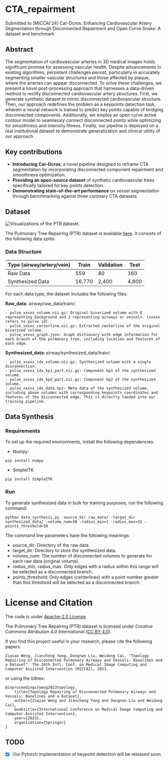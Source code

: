 # CTA_repairment

Submitted to [MICCAI'24] Car-Dcros: Enhancing Cardiovascular Artery Segmentation through Disconnected Repairment and Open Curve Snake: A dataset and benchmark

## Abstract

The segmentation of cardiovascular arteries in 3D medical images holds significant promise for assessing vascular health. Despite advancements in existing algorithms, persistent challenges persist, particularly in accurately segmenting smaller vascular structures and those affected by plaque, where the arteries can appear disconnected. To solve these challenges, we present a novel post-processing approach that harnesses a data-driven method to rectify disconnected cardiovascular artery structures. First, we generate synthetic dataset to mimic disconnected cardiovascular structure. Then, our approach redefines the problem as a keypoints detection task, wherein a neural network is trained to predict key points capable of bridging disconnected components. Additionally, we employ an open curve active contour model to seamlessly connect disconnected points while optimizing for smoothness and intensity fitness. Finally, our pipeline is deployed on a real institutional dataset to demonstrate generalization and clinical utility of our approach.

## Key contributions

- ****Introducing Car-Dcros****, a novel pipeline designed to reframe CTA segmentation by incorporating disconnected component repairment and smoothness optimization.
- ****Providing an open-source dataset**** of synthetic cardiovascular trees specifically tailored for key points detection.
- ****Demonstrating state-of-the-art performance**** on vessel segmentation through benchmarking against three coronary CTA datasets.

## Dataset

![Visualizations of the PTR dataset.](data_generation.jpg)

The Pulmonary Tree Repairing (PTR) dataset is available [here](https://onedrive.live.com/?authkey=%21AEq1v5hZHJORzRA&id=66346B2D10575CA6%21252787&cid=66346B2D10575CA6). It consists of the following data splits:

### Data Structure

| Type (airway/artery/vein) | Train  | Validation | Test  |
| --------------------------- | -------- | ------------ | ------- |
| Raw Data                  | 559    | 80         | 160   |
| Synthesized Data          | 16,770 | 2,400      | 4,800 |

For each data type, the dataset includes the following files:

**Raw_data**: airway/raw_data/train/:

```
- pulse_xxxxx_volume.nii.gz: Original binarized volume with 0 representing background and 1 representing airways or vessels. (xxxxx refers to pulse id)
- pulse_xxxxx_centerline.nii.gz: Extracted centerline of the original binarized volume.
- pulse_xxxxx_graph.json: Graph dictionary with edge information for each branch of the pulmonary tree, including location and features of each edge.
```

**Synthesized_data**: airway/synthesized_data/train/:

```
- pulse_xxxxx_idx_volume.nii.gz: Synthesized volume with a single disconnection.
- pulse_xxxxx_idx_kp1_part.nii.gz: Component kp1 of the synthesized volume.
- pulse_xxxxx_idx_kp2_part.nii.gz: Component kp2 of the synthesized volume.
- pulse_xxxxx_idx_data.npz: Meta data of the synthesized volume, including above volumes with corresponding keypoints coordinates and features of the disconnected edge. This is directly laoded into our training pipeline.
```

## Data Synthesis

### Requirements

To set up the required environments, install the following dependencies:

- Numpy:

```
pip install numpy
```

- SimpleITK

```
pip install SimpleITK
```

### Run

To generate synthesized data in bulk for training purposes, run the following command:

```
python data_synthesis.py -source_dir raw_data/ -target_dir synthesized_data/ -volume_num=30 -radius_min=1 -radius_max=15 -points_threshold=10
```

The command line parameters have the following meanings:

* source_dir: Directory of the raw data.
* target_dir: Directory to store the synthesized data.
* volume_num: The number of disconnected volumes to generate for each raw data (original volume).
* radius_min, radius_max: Only edges with a radius within this range will be selected as a disconnected branch.
* points_threshold: Only edges (centerlines) with a point number greater than this threshold will be selected as a disconnected branch.

# License and Citation

The code is under [Apache-2.0 License](./LICENSE).

The Pulmonary Tree Repairing (PTR) dataset is licensed under *Creative Commons Attribution 4.0 International* ([CC BY 4.0](https://creativecommons.org/licenses/by/4.0/)).

If you find this project useful in your research, please cite the following papers:
```
Ziqiao Weng, Jiancheng Yang, Dongnan Liu, Weidong Cai. "Topology Repairing of Disconnected Pulmonary Airways and Vessels: Baselines and a Dataset". The 26th Intl. Conf. on Medical Image Computing and Computer Assisted Intervention (MICCAI), 2023.
```
or using the bibtex:
```
@inproceedings{weng2023topology,
    title={Topology Repairing of Disconnected Pulmonary Airways and Vessels: Baselines and a Dataset},
    author={Ziqiao Weng and Jiancheng Yang and Dongnan Liu and Weidong Cai},
    booktitle={International Conference on Medical Image Computing and Computer-Assisted Intervention},
    year={2023},
    organization={Springer}
}
```

## TODO

- [x] Our Pytorch implementation of keypoint detection will be released soon.
